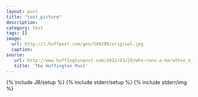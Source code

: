 ```yaml
---
layout: post
title: "test_picture"
description:
category: test
tags: []
image:
  url: http://i.huffpost.com/gen/549299/original.jpg
  caption:
source:
   url: http://www.huffingtonpost.com/2012/03/28/who-runs-a-marathon_n_1385741.html
   title: 'The Huffington Post'
---
```

{% include JB/setup %}
{% include stderr/setup %}
{% include stderr/img  %}
